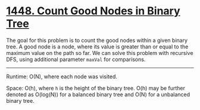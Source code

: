 # [1448. Count Good Nodes in Binary Tree](https://leetcode.com/problems/count-good-nodes-in-binary-tree/description/)

The goal for this problem is to count the good nodes within a given binary tree. A good node is a node, where its value is greater than or equal to the maximum value on the path so far. We can solve this problem with recursive DFS, using additional parameter `maxVal` for comparisons.

---
Runtime: O(N), where each node was visited.

Space: O(h), where `h` is the height of the binary tree. O(h) may be further denoted as O(log(N)) for a balanced binary tree and O(N) for a unbalanced binary tree. 